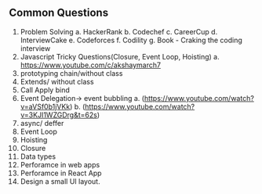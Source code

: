 ## Common Questions

1. Problem Solving
    a. HackerRank
    b. Codechef
    c. CareerCup
    d. InterviewCake
    e. Codeforces
    f. Codility
    g. Book - Craking the coding interview
3. Javascript Tricky Questions(Closure, Event Loop, Hoisting)
    a. https://www.youtube.com/c/akshaymarch7
5. prototyping chain/without class
6. Extends/ without class
7. Call Apply bind
8. Event Delegation-> event bubbling 
  a. (https://www.youtube.com/watch?v=aVSf0b1jVKk)
  b. (https://www.youtube.com/watch?v=3KJI1WZGDrg&t=62s)
8. async/ deffer
9. Event Loop
10. Hoisting
11. Closure
12. Data types
13. Perforamce in web apps
14. Perforamce in React App
15. Design a small UI layout.
